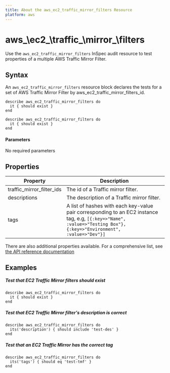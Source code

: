 ```yaml
---
title: About the aws_ec2_traffic_mirror_filters Resource
platform: aws
---
```


# aws_\ec2_\traffic_\mirror_\filters

Use the `aws_ec2_traffic_mirror_filters` InSpec audit resource to test properties of a multiple AWS Traffic Mirror Filter.

## Syntax

An `aws_ec2_traffic_mirror_filters` resource block declares the tests for a set of  AWS Traffic Mirror Filter by aws_ec2_traffic_mirror_filters_id.

    describe aws_ec2_traffic_mirror_filters do
      it { should exist }
    end

    describe aws_ec2_traffic_mirror_filters do
      it { should exist }
    end

#### Parameters

No required parameters

## Properties

|Property                 | Description|
| ---                     | --- |
|traffic_mirror_filter_ids     | The id of a Traffic mirror filter.|
|descriptions                  | The description of a Traffic mirror filter.|
|tags                         | A list of hashes with each key-value pair corresponding to an EC2 instance tag, e.g, `[{:key=>"Name", :value=>"Testing Box"}, {:key=>"Environment", :value=>"Dev"}]`|

There are also additional properties available. For a comprehensive list, see [the API reference documentation](https://docs.aws.amazon.com/AWSEC2/latest/APIReference/API_Instance.html)

## Examples

##### Test that EC2 Traffic Mirror filters should exist
    describe aws_ec2_traffic_mirror_filters do
      it { should exist }
    end

##### Test that EC2 Traffic Mirror filter's description is correct
    describe aws_ec2_traffic_mirror_filters do
      its('description') { should include 'test-des' }
    end

##### Test that an EC2 Traffic Mirror has the correct tag
    describe aws_ec2_traffic_mirror_filters do
      its('tags') { should eq 'test-tmf' }
    end

